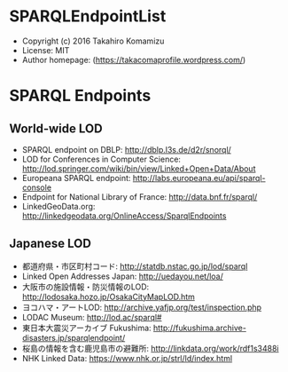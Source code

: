 # SPARQLEndpointList

* Copyright (c) 2016 Takahiro Komamizu
* License: MIT
* Author homepage: (https://takacomaprofile.wordpress.com/)

# SPARQL Endpoints

## World-wide LOD
- SPARQL endpoint on DBLP: http://dblp.l3s.de/d2r/snorql/
- LOD for Conferences in Computer Science: http://lod.springer.com/wiki/bin/view/Linked+Open+Data/About
- Europeana SPARQL endpoint: http://labs.europeana.eu/api/sparql-console
- Endpoint for National Library of France: http://data.bnf.fr/sparql/
- LinkedGeoData.org: http://linkedgeodata.org/OnlineAccess/SparqlEndpoints

## Japanese LOD
- 都道府県・市区町村コード: http://statdb.nstac.go.jp/lod/sparql
- Linked Open Addresses Japan: http://uedayou.net/loa/
- 大阪市の施設情報・防災情報のLOD: http://lodosaka.hozo.jp/OsakaCityMapLOD.htm
- ヨコハマ・アートLOD: http://archive.yafjp.org/test/inspection.php
- LODAC Museum: http://lod.ac/sparql#
- 東日本大震災アーカイブ Fukushima: http://fukushima.archive-disasters.jp/sparqlendpoint/
- 桜島の情報を含む鹿児島市の避難所: http://linkdata.org/work/rdf1s3488i
- NHK Linked Data: https://www.nhk.or.jp/strl/ld/index.html
